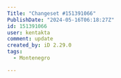 ```yaml
---
Title: "Changeset #151391066"
PublishDate: "2024-05-16T06:18:27Z"
id: 151391066
user: kentakta
comment: update
created_by: iD 2.29.0
tags:
  - Montenegro

---
```

